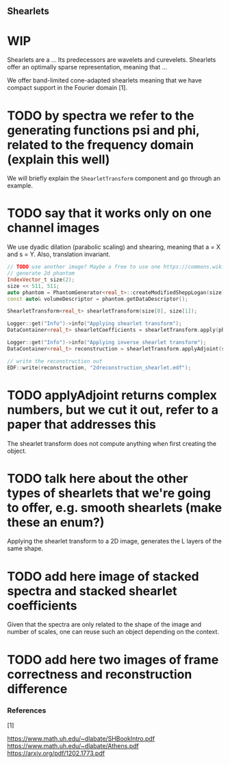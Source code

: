 Shearlets
---------

# WIP

Shearlets are a ... Its predecessors are wavelets and curevelets. Shearlets offer an optimally sparse representation,
meaning that ...

We offer band-limited cone-adapted shearlets meaning that we have compact support in the Fourier domain [1].

# TODO by spectra we refer to the generating functions psi and phi, related to the frequency domain (explain this well)

We will briefly explain the `ShearletTransform` component and go through an example.

# TODO say that it works only on one channel images

We use dyadic dilation (parabolic scaling) and shearing, meaning that a = X and s = Y. Also, translation invariant.

```c++
// TODO use another image? Maybe a free to use one https://commons.wikimedia.org/wiki/File:Raccoon_(Procyon_lotor)_3.jpg ?
// generate 2d phantom
IndexVector_t size(2);
size << 511, 511;
auto phantom = PhantomGenerator<real_t>::createModifiedSheppLogan(size);
const auto& volumeDescriptor = phantom.getDataDescriptor();

ShearletTransform<real_t> shearletTransform(size[0], size[1]);

Logger::get("Info")->info("Applying shearlet transform");
DataContainer<real_t> shearletCoefficients = shearletTransform.apply(phantom);

Logger::get("Info")->info("Applying inverse shearlet transform");
DataContainer<real_t> reconstruction = shearletTransform.applyAdjoint(shearletCoefficients);

// write the reconstruction out
EDF::write(reconstruction, "2dreconstruction_shearlet.edf");
```

# TODO applyAdjoint returns complex numbers, but we cut it out, refer to a paper that addresses this

The shearlet transform does not compute anything when first creating the object.

# TODO talk here about the other types of shearlets that we're going to offer, e.g. smooth shearlets (make these an enum?)

Applying the shearlet transform to a 2D image, generates the L layers of the same shape.

# TODO add here image of stacked spectra and stacked shearlet coefficients

Given that the spectra are only related to the shape of the image and number of scales, one can reuse such an object
depending on the context.

# TODO add here two images of frame correctness and reconstruction difference

### References

[1]

https://www.math.uh.edu/~dlabate/SHBookIntro.pdf
https://www.math.uh.edu/~dlabate/Athens.pdf
https://arxiv.org/pdf/1202.1773.pdf
